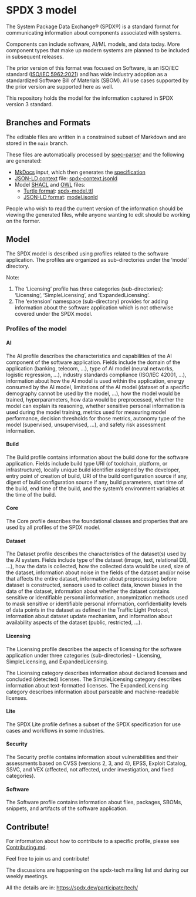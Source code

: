 # SPDX 3 model

The System Package Data Exchange® (SPDX®) is a standard format for
communicating information about components associated with systems.

Components can include software, AI/ML models, and data today.
More component types that make up modern systems are planned to be included in
subsequent releases.

The prior version of this format was focused on Software, is an ISO/IEC
standard ([ISO/IEC 5962:2021](https://www.iso.org/standard/81870.html)) and has
wide industry adoption as a standardized Software Bill of Materials (SBOM).
All use cases supported by the prior version are supported here as well.

This repository holds the model for the information captured in SPDX version 3
standard.

## Branches and Formats

The editable files are written in a constrained subset of Markdown and are
stored in the `main` branch.

These files are automatically processed by
[spec-parser](https://github.com/spdx/spec-parser/)
and the following are generated:

- [MkDocs](https://www.mkdocs.org/) input, which then generates the
  [specification](https://spdx.github.io/spdx-spec/v3.0/)
- [JSON-LD context](http://niem.github.io/json/reference/json-ld/context/)
  file: [spdx-context.jsonld](https://spdx.org/rdf/3.0.0/spdx-context.jsonld)
- Model [SHACL](https://en.wikipedia.org/wiki/SHACL) and
  [OWL](https://www.w3.org/OWL/) files:
  - [Turtle format](https://en.wikipedia.org/wiki/Turtle_(syntax)):
    [spdx-model.ttl](https://spdx.org/rdf/3.0.0/spdx-model.ttl)
  - [JSON-LD format](https://json-ld.org/):
    [model.jsonld](https://spdx.github.io/spdx-3-model/model.jsonld)

People who wish to read the current version of the information
should be viewing the generated files, while anyone wanting to edit
should be working on the former.

## Model

The SPDX model is described using profiles related to the software application.
The profiles are organized as sub-directories under the ‘model’ directory.

Note:

1. The ‘Licensing’ profile has three categories (sub-directories): ‘Licensing’,
  ‘SimpleLicensing’, and ‘ExpandedLicensing’.
2. The ‘extension’ namespace (sub-directory) provides for adding information
  about the software application which is not otherwise covered under the SPDX
  model.

### Profiles of the model

#### AI

The AI profile describes the characteristics and capabilities of the AI component
of the software application. Fields include the domain of the application (banking,
telecom, …), type of AI model (neural networks, logistic regression, …), industry
standards compliance (ISO/IEC 42001, …), information about how the AI model is used
within the application, energy consumed by the AI model, limitations of the AI model
(dataset of a specific demography cannot be used by the model, …), how the model would
be trained, hyperparameters, how data would be preprocessed, whether the model can
explain its reasoning, whether sensitive personal information is used during the model
training, metrics used for measuring model performance, decision thresholds for those
metrics, autonomy type of the model (supervised, unsupervised, …), and safety risk
assessment information.

#### Build

The Build profile contains information about the build done for the software application.
Fields include build type URI (of toolchain, platform, or infrastructure), locally unique
build identifier assigned by the developer, entry point of creation of build, URI of the
build configuration source if any, digest of build configuration source if any, build
parameters, start time of the build, end time of the build, and the system’s environment
variables at the time of the build.

#### Core

The Core profile describes the foundational classes and properties that are used by all
profiles of the SPDX model.

#### Dataset

The Dataset profile describes the characteristics of the dataset(s) used by the AI system.
Fields include type of the dataset (image, text, relational DB, …), how the data is collected,
how the collected data would be used, size of the dataset, information about noise in the
fields of the dataset and/or noise that affects the entire dataset, information about
preprocessing before dataset is constructed, sensors used to collect data, known biases
in the data of the dataset, information about whether the dataset contains sensitive or
identifiable personal information, anonymization methods used to mask sensitive or identifiable
personal information, confidentiality levels of data points in the dataset as defined in the
Traffic Light Protocol, information about dataset update mechanism, and information about
availability aspects of the dataset (public, restricted, …).

#### Licensing

The Licensing profile describes the aspects of licensing for the software application under
three categories (sub-directories) - Licensing, SimpleLicensing, and ExpandedLicensing.

The Licensing category describes information about declared licenses and concluded (detected) licenses.
The SimpleLicensing category describes information about text-formatted licenses.
The ExpandedLicensing category describes information about parseable and machine-readable licenses.

#### Lite

The SPDX Lite profile defines a subset of the SPDX specification for use cases and
workflows in some industries.

#### Security

The Security profile contains information about vulnerabilities and their assessments
based on CVSS (versions 2, 3, and 4), EPSS, Exploit Catalog, SSVC, and VEX (affected,
not affected, under investigation, and fixed categories).

#### Software

The Software profile contains information about files, packages, SBOMs, snippets, and
artifacts of the software application.

## Contribute!

For information about how to contribute to a specific profile,
please see [Contributing.md](Contributing.md).

Feel free to join us and contribute!

The discussions are happening on the spdx-tech mailing list
and during our weekly meetings.

All the details are in: https://spdx.dev/participate/tech/
